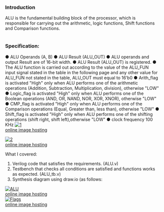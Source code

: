 ### Introduction
ALU is the fundamental building block of the processor, which is responsible for carrying out the arithmetic, logic functions,
Shift functions and Comparison functions.
#
### Specification:
● ALU Operands (A, B)
● ALU Result (ALU_OUT)
● ALU operands and output Result are of 16-bit width.
● ALU Result (ALU_OUT) is registered.
● The ALU function is carried out according to the value of the ALU_FUN input signal stated in the table in the following page and any other value for ALU_FUN not stated in the table, ALU_OUT must equal to 16’b0
● Arith_flag is activated "High" only when ALU performs one of the arithmetic operations (Addition, Subtraction, Multiplication, division), otherwise "LOW"
● Logic_flag is activated "High" only when ALU performs one of the Boolean operations (AND, OR, NAND, NOR, XOR, XNOR), otherwise "LOW"
● CMP_flag is activated "High" only when ALU performs one of the Comparison operations (Equal, Greater than, less than), otherwise "LOW"
● Shift_flag is activated "High" only when ALU performs one of the shifting operations (shift right, shift left),otherwise "LOW"
● clock frequency 100 KHz
<a href="https://ibb.co/R3PNFvw"><img src="https://i.ibb.co/tqczGmr/1.png" alt="1" border="0"></a><br /><a target='_blank' href='https://imgbb.com/'>online image hosting</a><br />

<a href="https://ibb.co/g4dbcn6"><img src="https://i.ibb.co/CP6pSrW/2.png" alt="2" border="0"></a><br /><a target='_blank' href='https://imgbb.com/'>online image hosting</a><br />

What I covered:
1. Verilog code that satisfies the requirements. (ALU.v)
2. Testbench that checks all conditions are satisfied and functions works as expected. (ALU_tb.v)
3. Synthesis diagram using draw.io (as follows: 

<a href="https://ibb.co/CvJwzrF"><img src="https://i.ibb.co/4MsF7Qx/ALU.png" alt="ALU" border="0"></a><br /><a target='_blank' href='https://imgbb.com/'>online image hosting</a><br />
<a href="https://ibb.co/0jSm9P1"><img src="https://i.ibb.co/JR4mpX8/Flags.png" alt="Flags" border="0"></a><br /><a target='_blank' href='https://imgbb.com/'>online image hosting</a><br />

